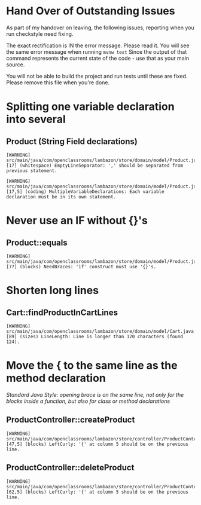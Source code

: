 # Hand Over of Outstanding Issues

As part of my handover on leaving, the following issues, reporting when you run checkstyle need fixing. 

The exact rectification is IN the error message. Please read it. You will see the same error 
message when running ```mvnw test``` Since the output of that command represents the current state
of the code - use that as your main source.

You will not be able to build the project and run tests until these are fixed.
Please remove this file when you're done.


# Splitting one variable declaration into several



## Product (String Field declarations)

```
[WARNING] src/main/java/com/openclassrooms/lambazon/store/domain/model/Product.java:[17] (whitespace) EmptyLineSeparator: ',' should be separated from previous statement.
```
```
[WARNING] src/main/java/com/openclassrooms/lambazon/store/domain/model/Product.java:[17,5] (coding) MultipleVariableDeclarations: Each variable declaration must be in its own statement.
```


# Never use an **IF** without {}'s 

## Product::equals

```
[WARNING] src/main/java/com/openclassrooms/lambazon/store/domain/model/Product.java:[77] (blocks) NeedBraces: 'if' construct must use '{}'s.
```


# Shorten long lines

## Cart::findProductInCartLines
```
[WARNING] src/main/java/com/openclassrooms/lambazon/store/domain/model/Cart.java:[89] (sizes) LineLength: Line is longer than 120 characters (found 124).
```

# Move the { to the same line as the method declaration
_Standard Java Style: opening brace is on the same line, not only for the blocks inside a function, but also for class or method declarations_

## ProductController::createProduct
```
[WARNING] src/main/java/com/openclassrooms/lambazon/store/controller/ProductController.java:[47,5] (blocks) LeftCurly: '{' at column 5 should be on the previous line.
```

## ProductController::deleteProduct
```
[WARNING] src/main/java/com/openclassrooms/lambazon/store/controller/ProductController.java:[62,5] (blocks) LeftCurly: '{' at column 5 should be on the previous line.
```
